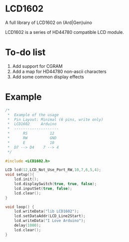 # LCD1602
A full library of LCD1602 on (Ard|Gen)uino

LCD1602 is a series of HD44780 compatible LCD module.

# To-do list
1. Add support for CGRAM
2. Add a map for HD44780 non-ascii characters
3. Add some common display effects

# Example
```C++
/*
 *  Example of the usage
 *  Pin Layout: Minimal (6 pins, write only)
 *  LCD1602     Arduino
 *  --------------------
 *      RS          12
 *      RW          GND
 *      E           10
 *  D7 --> D4    7 --> 4
 */

#include <LCD1602.h>

LCD lcd(12,LCD_Not_Use_Port_RW,10,7,6,5,4);
void setup(){
    lcd.init();
    lcd.displaySwitch(true, true, false);
    lcd.inputSet(true, false);
    lcd.clear();
}

void loop() {
    lcd.writeData("lib LCD1602");
    lcd.setDataAddr(LCD_Line2Start);
    lcd.writeData("I Love Arduino");
    delay(1000);
    lcd.clear();
}
```
